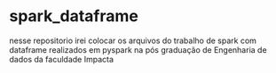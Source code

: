 # spark_dataframe
nesse repositorio irei colocar os arquivos do trabalho de spark com dataframe realizados em pyspark na pós graduação de Engenharia de dados da faculdade Impacta
